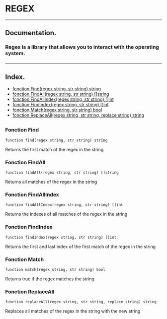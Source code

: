 # REGEX

***
##  Documentation.
### Regex is a library that allows you to interact with the operating system.
###

***
## Index.

* [fonction Find(regex string, str string) string](#fonction-find)
* [fonction FindAll(regex string, str string) []string](#fonction-findall)
* [fonction FindAllIndex(regex string, str string) []int](#fonction-findallindex)
* [fonction FindIndex(regex string, str string) []int](#fonction-findindex)
* [fonction Match(regex string, str string) bool](#fonction-match)
* [fonction ReplaceAll(regex string, str string, replace string) string](#fonction-replaceall)
##
### Fonction Find
```
function find(regex string, str string) string
```
Returns the first match of the regex in the string
### Fonction FindAll
```
function findAll(regex string, str string) []string
```
Returns all matches of the regex in the string
### Fonction FindAllIndex
```
function findAllIndex(regex string, str string) []int
```
Returns the indexes of all matches of the regex in the string
### Fonction FindIndex
```
function findIndex(regex string, str string) []int
```
Returns the first and last index of the first match of the regex in the string
### Fonction Match
```
function match(regex string, str string) bool
```
Returns true if the regex matches the string
### Fonction ReplaceAll
```
function replaceAll(regex string, str string, replace string) string
```
Replaces all matches of the regex in the string with the new string
##
